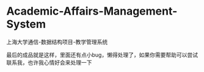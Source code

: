 # Academic-Affairs-Management-System
上海大学通信-数据结构项目-教学管理系统

最后的成品就是这样，里面还有点小bug，懒得处理了，如果你需要帮助可以尝试联系我，也许我心情好会来处理一下
